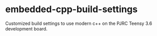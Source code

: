 # embedded-cpp-build-settings
Customized build settings to use modern c++ on the PJRC Teensy 3.6 development board.

